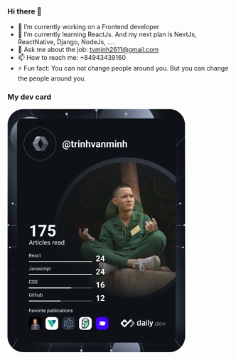 ### Hi there 👋

- 🔭 I’m currently working on a Frontend developer
- 🌱 I’m currently learning ReactJs. And my next plan is NextJs, ReactNative, Django, NodeJs, ....
- 💬 Ask me about the job: tvminh2611@gmail.com
- 📫 How to reach me: +84943439160
- ⚡ Fun fact: You can not change people around you. But you can change the people around you.

### My dev card

<a href="https://app.daily.dev/trinhvanminh"><img src="https://github.com/trinhvanminh/trinhvanminh/blob/main/devcard.svg" width="400" alt="Minh's Dev Card"/></a>


<!--
**trinhvanminh/trinhvanminh** is a ✨ _special_ ✨ repository because its `README.md` (this file) appears on your GitHub profile.

Here are some ideas to get you started:

- 🔭 I’m currently working on ...
- 🌱 I’m currently learning ...
- 👯 I’m looking to collaborate on ...
- 🤔 I’m looking for help with ...
- 💬 Ask me about ...
- 📫 How to reach me: ...
- 😄 Pronouns: ...
- ⚡ Fun fact: ...
-->
